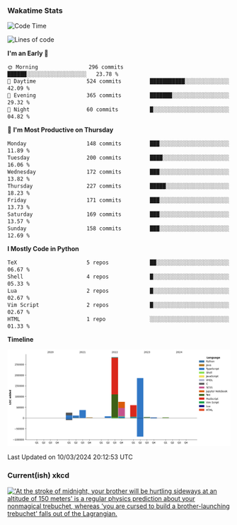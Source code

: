 ### Wakatime Stats
<!--START_SECTION:waka-->
![Code Time](http://img.shields.io/badge/Code%20Time-2%2C381%20hrs%202%20mins-blue)

![Lines of code](https://img.shields.io/badge/From%20Hello%20World%20I%27ve%20Written-697.0%20thousand%20lines%20of%20code-blue)

**I'm an Early 🐤** 

```text
🌞 Morning                296 commits         ██████░░░░░░░░░░░░░░░░░░░   23.78 % 
🌆 Daytime                524 commits         ███████████░░░░░░░░░░░░░░   42.09 % 
🌃 Evening                365 commits         ███████░░░░░░░░░░░░░░░░░░   29.32 % 
🌙 Night                  60 commits          █░░░░░░░░░░░░░░░░░░░░░░░░   04.82 % 
```
📅 **I'm Most Productive on Thursday** 

```text
Monday                   148 commits         ███░░░░░░░░░░░░░░░░░░░░░░   11.89 % 
Tuesday                  200 commits         ████░░░░░░░░░░░░░░░░░░░░░   16.06 % 
Wednesday                172 commits         ███░░░░░░░░░░░░░░░░░░░░░░   13.82 % 
Thursday                 227 commits         █████░░░░░░░░░░░░░░░░░░░░   18.23 % 
Friday                   171 commits         ███░░░░░░░░░░░░░░░░░░░░░░   13.73 % 
Saturday                 169 commits         ███░░░░░░░░░░░░░░░░░░░░░░   13.57 % 
Sunday                   158 commits         ███░░░░░░░░░░░░░░░░░░░░░░   12.69 % 
```


**I Mostly Code in Python** 

```text
TeX                      5 repos             ██░░░░░░░░░░░░░░░░░░░░░░░   06.67 % 
Shell                    4 repos             █░░░░░░░░░░░░░░░░░░░░░░░░   05.33 % 
Lua                      2 repos             █░░░░░░░░░░░░░░░░░░░░░░░░   02.67 % 
Vim Script               2 repos             █░░░░░░░░░░░░░░░░░░░░░░░░   02.67 % 
HTML                     1 repo              ░░░░░░░░░░░░░░░░░░░░░░░░░   01.33 % 
```



**Timeline**

![Lines of Code chart](https://raw.githubusercontent.com/joshuajeschek/joshuajeschek/main/assets/bar_graph.png)


 Last Updated on 10/03/2024 20:12:53 UTC
<!--END_SECTION:waka-->

### Current(ish) xkcd
<a id="xkcd-a" title="'At the stroke of midnight, your brother will be hurtling sideways at an altitude of 150 meters' is a regular physics prediction about your nonmagical trebuchet, whereas 'you are cursed to build a brother-launching trebuchet' falls out of the Lagrangian." href="https://www.xkcd.com" target="_blank">
        <img align="center" id="xkcd-img" src="https://imgs.xkcd.com/comics/physics_vs_magic.png" alt="'At the stroke of midnight, your brother will be hurtling sideways at an altitude of 150 meters' is a regular physics prediction about your nonmagical trebuchet, whereas 'you are cursed to build a brother-launching trebuchet' falls out of the Lagrangian." height=300 />
</a>
